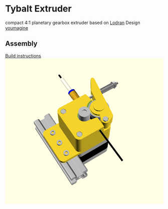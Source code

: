 # Tybalt Extruder
compact 4:1 planetary gearbox extruder
based on [Lodran](https://github.com/Lodran/planetary-gearbox-extruder) Design [youmagine](https://www.youmagine.com/designs/planetary-gearbox-extruder)

## Assembly
[Build instructions](/docs/assembly.md)
![Fully assembled](/docs/fullassembly.png)
